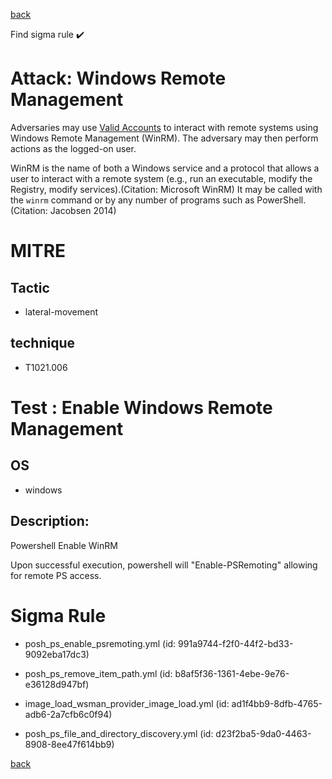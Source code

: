
[back](../index.md)

Find sigma rule :heavy_check_mark: 

# Attack: Windows Remote Management 

Adversaries may use [Valid Accounts](https://attack.mitre.org/techniques/T1078) to interact with remote systems using Windows Remote Management (WinRM). The adversary may then perform actions as the logged-on user.

WinRM is the name of both a Windows service and a protocol that allows a user to interact with a remote system (e.g., run an executable, modify the Registry, modify services).(Citation: Microsoft WinRM) It may be called with the `winrm` command or by any number of programs such as PowerShell.(Citation: Jacobsen 2014)

# MITRE
## Tactic
  - lateral-movement


## technique
  - T1021.006


# Test : Enable Windows Remote Management
## OS
  - windows


## Description:
Powershell Enable WinRM

Upon successful execution, powershell will "Enable-PSRemoting" allowing for remote PS access.


# Sigma Rule
 - posh_ps_enable_psremoting.yml (id: 991a9744-f2f0-44f2-bd33-9092eba17dc3)

 - posh_ps_remove_item_path.yml (id: b8af5f36-1361-4ebe-9e76-e36128d947bf)

 - image_load_wsman_provider_image_load.yml (id: ad1f4bb9-8dfb-4765-adb6-2a7cfb6c0f94)

 - posh_ps_file_and_directory_discovery.yml (id: d23f2ba5-9da0-4463-8908-8ee47f614bb9)



[back](../index.md)
